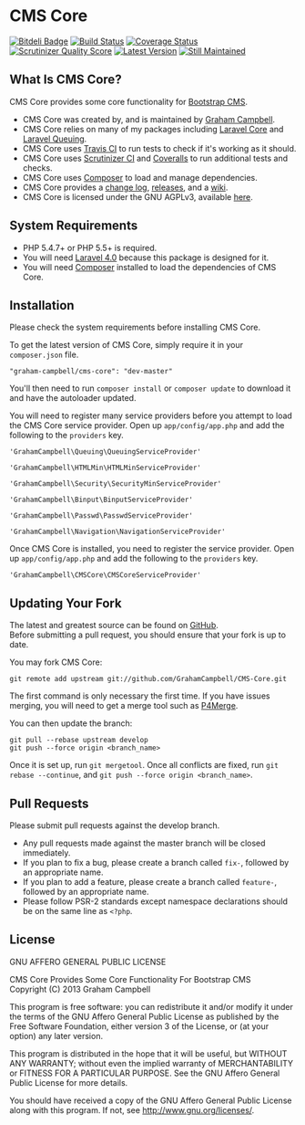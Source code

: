 CMS Core
========


[![Bitdeli Badge](https://d2weczhvl823v0.cloudfront.net/GrahamCampbell/CMS-Core/trend.png)](https://bitdeli.com/free "Bitdeli Badge")
[![Build Status](https://travis-ci.org/GrahamCampbell/CMS-Core.png?branch=develop)](https://travis-ci.org/GrahamCampbell/CMS-Core)
[![Coverage Status](https://coveralls.io/repos/GrahamCampbell/CMS-Core/badge.png?branch=develop)](https://coveralls.io/r/GrahamCampbell/CMS-Core)
[![Scrutinizer Quality Score](https://scrutinizer-ci.com/g/GrahamCampbell/CMS-Core/badges/quality-score.png?s=abade2f7af64ae1b36516618be72c26f9fd560bc)](https://scrutinizer-ci.com/g/GrahamCampbell/CMS-Core)
[![Latest Version](https://poser.pugx.org/graham-campbell/cms-core/v/stable.png)](https://packagist.org/packages/graham-campbell/cms-core)
[![Still Maintained](http://stillmaintained.com/GrahamCampbell/CMS-Core.png)](http://stillmaintained.com/GrahamCampbell/CMS-Core)


## What Is CMS Core?

CMS Core provides some core functionality for [Bootstrap CMS](https://github.com/GrahamCampbell/Bootstrap-CMS).  

* CMS Core was created by, and is maintained by [Graham Campbell](https://github.com/GrahamCampbell).  
* CMS Core relies on many of my packages including [Laravel Core](https://github.com/GrahamCampbell/Laravel-Core) and [Laravel Queuing](https://github.com/GrahamCampbell/Laravel-Queuing).  
* CMS Core uses [Travis CI](https://travis-ci.org/GrahamCampbell/CMS-Core) to run tests to check if it's working as it should.  
* CMS Core uses [Scrutinizer CI](https://scrutinizer-ci.com/g/GrahamCampbell/CMS-Core) and [Coveralls](https://coveralls.io/r/GrahamCampbell/CMS-Core) to run additional tests and checks.  
* CMS Core uses [Composer](https://getcomposer.org) to load and manage dependencies.  
* CMS Core provides a [change log](https://github.com/GrahamCampbell/CMS-Core/blob/master/CHANGELOG.md), [releases](https://github.com/GrahamCampbell/CMS-Core/releases), and a [wiki](https://github.com/GrahamCampbell/CMS-Core/wiki).  
* CMS Core is licensed under the GNU AGPLv3, available [here](https://github.com/GrahamCampbell/CMS-Core/blob/master/LICENSE.md).  


## System Requirements

* PHP 5.4.7+ or PHP 5.5+ is required.
* You will need [Laravel 4.0](http://laravel.com) because this package is designed for it.  
* You will need [Composer](https://getcomposer.org) installed to load the dependencies of CMS Core.  


## Installation

Please check the system requirements before installing CMS Core.  

To get the latest version of CMS Core, simply require it in your `composer.json` file.

`"graham-campbell/cms-core": "dev-master"`

You'll then need to run `composer install` or `composer update` to download it and have the autoloader updated.

You will need to register many service providers before you attempt to load the CMS Core service provider. Open up `app/config/app.php` and add the following to the `providers` key.

`'GrahamCampbell\Queuing\QueuingServiceProvider'`

`'GrahamCampbell\HTMLMin\HTMLMinServiceProvider'`

`'GrahamCampbell\Security\SecurityMinServiceProvider'`

`'GrahamCampbell\Binput\BinputServiceProvider'`

`'GrahamCampbell\Passwd\PasswdServiceProvider'`

`'GrahamCampbell\Navigation\NavigationServiceProvider'`

Once CMS Core is installed, you need to register the service provider. Open up `app/config/app.php` and add the following to the `providers` key.

`'GrahamCampbell\CMSCore\CMSCoreServiceProvider'`


## Updating Your Fork

The latest and greatest source can be found on [GitHub](https://github.com/GrahamCampbell/CMS-Core).  
Before submitting a pull request, you should ensure that your fork is up to date.  

You may fork CMS Core:  

    git remote add upstream git://github.com/GrahamCampbell/CMS-Core.git

The first command is only necessary the first time. If you have issues merging, you will need to get a merge tool such as [P4Merge](http://perforce.com/product/components/perforce_visual_merge_and_diff_tools).  

You can then update the branch:  

    git pull --rebase upstream develop
    git push --force origin <branch_name>

Once it is set up, run `git mergetool`. Once all conflicts are fixed, run `git rebase --continue`, and `git push --force origin <branch_name>`.  


## Pull Requests

Please submit pull requests against the develop branch.  

* Any pull requests made against the master branch will be closed immediately.  
* If you plan to fix a bug, please create a branch called `fix-`, followed by an appropriate name.  
* If you plan to add a feature, please create a branch called `feature-`, followed by an appropriate name.  
* Please follow PSR-2 standards except namespace declarations should be on the same line as `<?php`.  


## License

GNU AFFERO GENERAL PUBLIC LICENSE  

CMS Core Provides Some Core Functionality For Bootstrap CMS  
Copyright (C) 2013  Graham Campbell  

This program is free software: you can redistribute it and/or modify
it under the terms of the GNU Affero General Public License as published by
the Free Software Foundation, either version 3 of the License, or
(at your option) any later version.  

This program is distributed in the hope that it will be useful,
but WITHOUT ANY WARRANTY; without even the implied warranty of
MERCHANTABILITY or FITNESS FOR A PARTICULAR PURPOSE.  See the
GNU Affero General Public License for more details.  

You should have received a copy of the GNU Affero General Public License
along with this program.  If not, see <http://www.gnu.org/licenses/>.  
